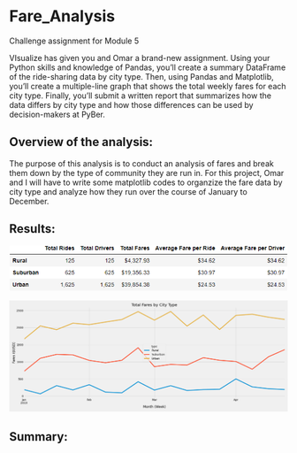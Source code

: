 # Fare_Analysis
Challenge assignment for Module 5

VIsualize has given you and Omar a brand-new assignment. Using your Python skills and knowledge of Pandas, you’ll create a summary DataFrame of the ride-sharing data by city type. Then, using Pandas and Matplotlib, you’ll create a multiple-line graph that shows the total weekly fares for each city type. Finally, you’ll submit a written report that summarizes how the data differs by city type and how those differences can be used by decision-makers at PyBer.

## Overview of the analysis:
The purpose of this analysis is to conduct an analysis of fares and break them down by the type of community they are run in. For this project, Omar and I will have to write some matplotlib codes to organzize the fare data by city type and analyze how they run over the course of January to December.  

## Results:
![Analysis of Fares by City Type](https://github.com/Itgotworse26/Fare_Analysis/blob/main/analysis/city_type_summary_df.png)

![Analysis of Fares over Jan to Dec](https://github.com/Itgotworse26/Fare_Analysis/blob/main/analysis/PyBer_fare_summary.png)


## Summary:

